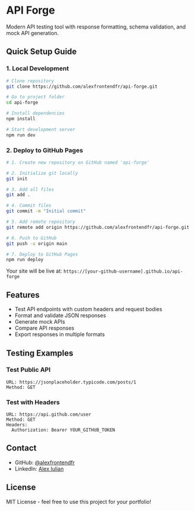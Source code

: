 # API Forge

Modern API testing tool with response formatting, schema validation, and mock API generation.

## Quick Setup Guide

### 1. Local Development

```bash
# Clone repository
git clone https://github.com/alexfrontendfr/api-forge.git

# Go to project folder
cd api-forge

# Install dependencies
npm install

# Start development server
npm run dev
```

### 2. Deploy to GitHub Pages

```bash
# 1. Create new repository on GitHub named 'api-forge'

# 2. Initialize git locally
git init

# 3. Add all files
git add .

# 4. Commit files
git commit -m "Initial commit"

# 5. Add remote repository
git remote add origin https://github.com/alexfrontendfr/api-forge.git

# 6. Push to GitHub
git push -u origin main

# 7. Deploy to GitHub Pages
npm run deploy
```

Your site will be live at: `https://[your-github-username].github.io/api-forge`

## Features

- Test API endpoints with custom headers and request bodies
- Format and validate JSON responses
- Generate mock APIs
- Compare API responses
- Export responses in multiple formats

## Testing Examples

### Test Public API

```
URL: https://jsonplaceholder.typicode.com/posts/1
Method: GET
```

### Test with Headers

```
URL: https://api.github.com/user
Method: GET
Headers:
  Authorization: Bearer YOUR_GITHUB_TOKEN
```

## Contact

- GitHub: [@alexfrontendfr](https://github.com/alexfrontendfr)
- LinkedIn: [Alex Iulian](https://www.linkedin.com/in/alex-iulian-dev/)

## License

MIT License - feel free to use this project for your portfolio!
